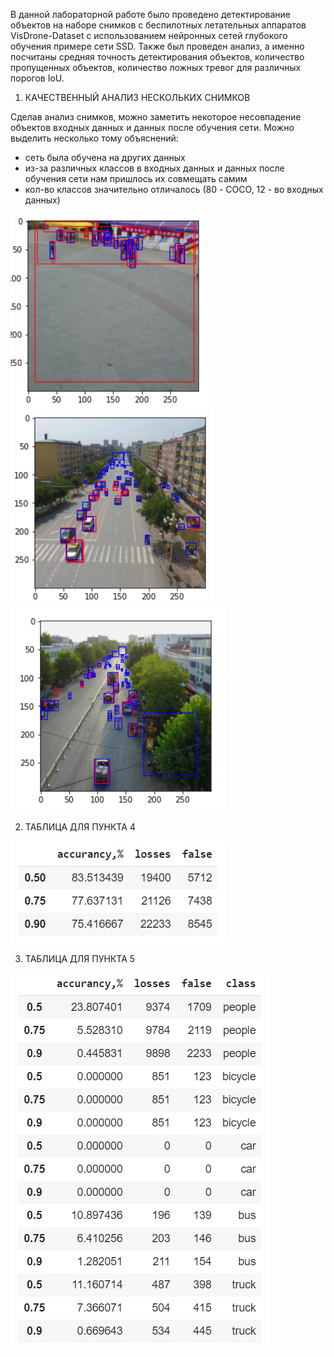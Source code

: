 В данной лабораторной работе было проведено детектирование объектов на наборе снимков с беспилотных летательных аппаратов VisDrone-Dataset с использованием нейронных сетей глубокого обучения примере сети SSD. Также был проведен анализ, а именно посчитаны средняя точность детектирования объектов, количество пропущенных объектов, количество ложных тревог для различных порогов IoU.

1) КАЧЕСТВЕННЫЙ АНАЛИЗ НЕСКОЛЬКИХ СНИМКОВ

Сделав анализ снимков, можно заметить некоторое несовпадение объектов входных данных и данных после обучения сети. Можно выделить несколько тому объяснений:
- сеть была обучена на других данных
- из-за различных классов в входных данных и данных после обучения сети нам пришлось их совмещать самим
- кол-во классов значительно отличалось (80 - COCO, 12 - во входных данных) 

![Image alt](https://github.com/ViktSham/Lab_2/blob/master/2.PNG?raw=true)
![Image alt](https://github.com/ViktSham/Lab_2/blob/master/4.PNG?raw=true)
![Image alt](https://github.com/ViktSham/Lab_2/blob/master/6.PNG?raw=true)

2) ТАБЛИЦА ДЛЯ ПУНКТА 4

![Image alt](https://github.com/ViktSham/Lab_2/blob/master/Task_4.PNG?raw=true)

3) ТАБЛИЦА ДЛЯ ПУНКТА 5

![Image alt](https://github.com/ViktSham/Lab_2/blob/master/Task_5.PNG?raw=true)
